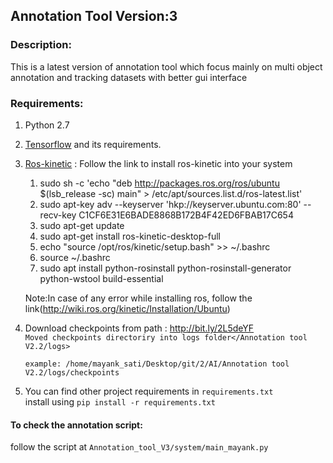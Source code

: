 ## Annotation Tool Version:3


### Description: 
This is a latest version of annotation tool which focus mainly on multi object annotation and tracking datasets with better gui interface


### Requirements:
1. Python 2.7
2. [Tensorflow](https://www.tensorflow.org/) and its requirements.
5. [Ros-kinetic](http://wiki.ros.org/kinetic/Installation/Ubuntu)
      : Follow the link to install ros-kinetic into your system
        
    1. sudo sh -c 'echo "deb http://packages.ros.org/ros/ubuntu $(lsb_release -sc) main" > /etc/apt/sources.list.d/ros-latest.list'
    2. sudo apt-key adv --keyserver 'hkp://keyserver.ubuntu.com:80' --recv-key C1CF6E31E6BADE8868B172B4F42ED6FBAB17C654
    3. sudo apt-get update
    4. sudo apt-get install ros-kinetic-desktop-full
    5. echo "source /opt/ros/kinetic/setup.bash" >> ~/.bashrc
    6. source ~/.bashrc
    7. sudo apt install python-rosinstall python-rosinstall-generator python-wstool build-essential
            
    Note:In case of any error while installing ros, follow the link(http://wiki.ros.org/kinetic/Installation/Ubuntu)
    
5. Download checkpoints from path : http://bit.ly/2L5deYF   
   `Moved checkpoints directoriry into logs folder</Annotation tool V2.2/logs>    ` 
   
    `example: /home/mayank_sati/Desktop/git/2/AI/Annotation tool V2.2/logs/checkpoints`                  
   
6. You can find other project requirements in `requirements.txt`        
   install using `pip install -r requirements.txt`
   
   
#### To check the annotation script:
follow the script at 
`Annotation_tool_V3/system/main_mayank.py`
